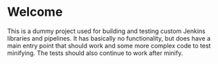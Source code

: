 # Welcome

This is a dummy project used for building and testing custom Jenkins libraries and pipelines.
It has basically no functionality, but does have a main entry point that should work and some
more complex code to test minifying. The tests should also continue to work after minify.
